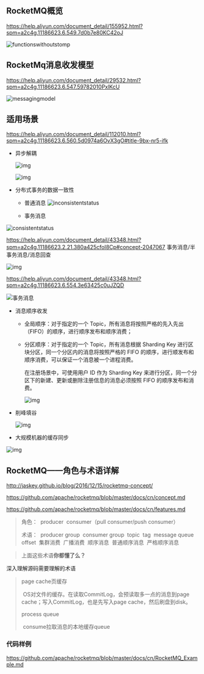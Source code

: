 

## **RocketMQ概览**

 https://help.aliyun.com/document_detail/155952.html?spm=a2c4g.11186623.6.549.7d0b7e80KC42oJ

![functionswithoutstomp](https://static-aliyun-doc.oss-cn-hangzhou.aliyuncs.com/assets/img/zh-CN/6771879851/p68860.png)



## **RocketMq消息收发模型**

https://help.aliyun.com/document_detail/29532.html?spm=a2c4g.11186623.6.547.59782010PxlKcU

![messagingmodel](https://static-aliyun-doc.oss-cn-hangzhou.aliyuncs.com/assets/img/zh-CN/6718273851/p68843.png)




## **适用场景**
https://help.aliyun.com/document_detail/112010.html?spm=a2c4g.11186623.6.560.5d0974a6OvX3gO#title-9bx-nr5-ifk

* 异步解耦

  ![img](https://img.alicdn.com/tfs/TB1t7EInsUrBKNjSZPxXXX00pXa-1134-910.png)

  ![img](http://static-aliyun-doc.oss-cn-hangzhou.aliyuncs.com/assets/img/zh-CN/6219985751/p68913.png)

* 分布式事务的数据一致性
  * 普通消息
    ![inconsistentstatus](http://static-aliyun-doc.oss-cn-hangzhou.aliyuncs.com/assets/img/zh-CN/6219985751/p68914.png)

  * 事务消息

![consistentstatus](http://static-aliyun-doc.oss-cn-hangzhou.aliyuncs.com/assets/img/zh-CN/6219985751/p68919.png)


https://help.aliyun.com/document_detail/43348.html?spm=a2c4g.11186623.2.21.380a425cfoI8Cp#concept-2047067
事务消息/半事务消息/消息回查

![img](https://img.alicdn.com/tfs/TB1i2jrnRjTBKNjSZFwXXcG4XXa-1530-1140.png)

https://help.aliyun.com/document_detail/43348.html?spm=a2c4g.11186623.6.554.3e63425c0uJZQD

![事务消息](https://static-aliyun-doc.oss-cn-hangzhou.aliyuncs.com/assets/img/zh-CN/6087385851/p69094.png)

* 消息顺序收发

  - 全局顺序：对于指定的一个 Topic，所有消息将按照严格的先入先出（FIFO）的顺序，进行顺序发布和顺序消费；

  - 分区顺序：对于指定的一个 Topic，所有消息根据 Sharding Key 进行区块分区，同一个分区内的消息将按照严格的 FIFO 的顺序，进行顺发布和顺序消费，可以保证一个消息被一个进程消费。

    在注册场景中，可使用用户 ID 作为 Sharding Key 来进行分区，同一个分区下的新建、更新或删除注册信息的消息必须按照 FIFO 的顺序发布和消费。

    ![img](https://img.alicdn.com/tfs/TB1PjVHumzqK1RjSZFjXXblCFXa-1125-800.gif)

* 削峰填谷

  ![img](https://img.alicdn.com/tfs/TB1DuTrnRjTBKNjSZFwXXcG4XXa-1135-911.png)

* 大规模机器的缓存同步

 ![img](https://img.alicdn.com/tfs/TB1ki7KXgMPMeJjy1XdXXasrXXa-1530-1140.png)





## RocketMQ——角色与术语详解
  http://jaskey.github.io/blog/2016/12/15/rocketmq-concept/

https://github.com/apache/rocketmq/blob/master/docs/cn/concept.md

https://github.com/apache/rocketmq/blob/master/docs/cn/features.md

> 角色：
> ​	producer
> ​	consumer（pull consumer/push consumer）
>
> 
> 术语：
> 	​	producer group
> 	​	consumer group
> 	​	topic
> 	​	tag
> 	​	message queue
> 	​	offset
> 	​	集群消费
> 	​	广播消费
> 	​	顺序消息
> 		​	普通顺序消息
> 		​	严格顺序消息
>

> 
> 上面这些术语**你都懂了么？**

深入理解源码需要理解的术语

> page cache页缓存
>
> ​			OS对文件的缓存。在读取CommitLog，会预读取多一点的消息到page cache；写入CommitLog，也是先写入page cache，然后刷盘到disk。
>
> process queue
>
> ​			consume拉取消息的本地缓存queue



### 代码样例

https://github.com/apache/rocketmq/blob/master/docs/cn/RocketMQ_Example.md

